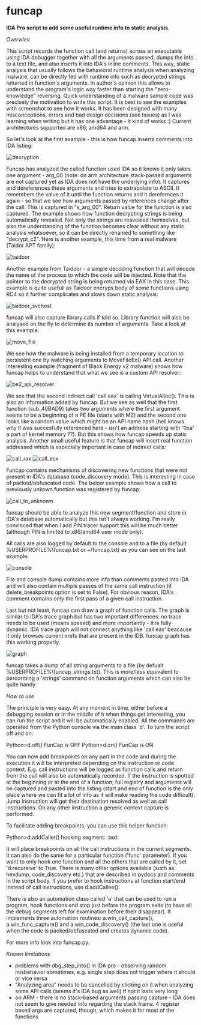 funcap
======

__IDA Pro script to add some useful runtime info to static analysis.__

_Overwiev_

This script records the function call (and returns) across an executable using IDA debugger together with all the arguments passed, dumps the info to a text file, and also inserts it into IDA's inline comments. This way, static analysis that  usually follows the behavioral runtime analysis when analyzing malware, can be directly fed with runtime info such as decrypted strings returned in function's arguments. In author's opinion this allows to understand the program's logic way faster than starting the "zero-knowledge" reversing. Quick understanding of a malware sample code was precisely the motivation to write this script. It is best to see the examples with screenshot to see how it works. It has been designed with many misconceptions, errors and bad design decisions (see Issues) as I was learning when writing but it has one advantage - it kind of works :) Current architectures supported are x86, amd64 and arm.

So let's look at the first example - this is how funcap inserts comments into IDA listing:

![decryption](img/decryption.png)

Funcap has analyzed the called function used IDA so it knows it only takes one argument - arg_00 (note: on arm architecture stack-passed arguments are not captured yet as IDA does not have the underlying info). It captures and dereferences these arguments and tries to extrapolate to ASCII. It remembers the value of it until the function returns and it derefernces it again - so that we see how arguments passed by references change after the call. This is captured in "s_arg_00". Return value for the function is also captured. The example shows how function decrypting strings is being automatically revealed. Not only the strings are reavealed themselves, but also the understanding of the function becomes clear without any static analysis whatsoever, so it can be directly renamed to something like "decrypt_c2". Here is another example, this time from a real malware (Taidor APT family):

![taidoor](img/taidoor.png)

Another example from Taidoor - a simple decoding function that will decode the name of the process to which the code will be injected. Note that the pointer to the decrypted string is being returned via EAX in this case. This example is quite usefull as Taidoor encryps body of some functions using RC4 so it further complicates and slows down static analysis:

![taidoor_svchost](img/taidoor_svchost.png)
  
funcap will also capture library calls if told so. Library function will also be analysed on the fly to determine its number of arguments. Take a look at this example:

![move_file](img/move_file.png)

We see how the malware is being installed from a temporary location to persistent one by watching arguments to MoveFileEx() API call. Another interesting example (fragment of Black Energy v2 malware) shows how funcap helps to understand that what we see is a custom API resolver:

![be2_api_resolver](img/be2_api_resolver.png)

We see that the second indirect call 'call eax' is calling VirtualAlloc(). This is also an information added by funcap. But we see as well that the first function (sub_40BAD9) takes two arguments where the first argument seems to be a beginning of a PE file (starts with MZ) and the second one looks like a random value which might be an API name hash (hell knows why it was succesfully referenced here - isn't an address starting with '0xa' a part of kernel memory ??). But this shows how funcap speeds up static analysis. Another small useful feature is that funcap will insert real function addressed which is especially important in case of indirect calls:

![call_rax](img/call_rax.png)
![call_ecx](img/call_ecx.png)

Funcap contains mechanisms of discovering new functions that were not present in IDA's database (code_discovery mode). This is interesting in case of packed/obfuscated code. The below example shows how a call to previously unkown function was registered by funcap:

![call_to_unknown](img/call_to_unknown.png)

funcap should be able to analyze this new segment/function and store in IDA's database automatically but this isn't always working. I'm really convinced that when I add PIN tracer support this will be much better (although PIN is limited to x86/amd64 user mode only).

All calls are also logged by default to the console and to a file (by default %USERPROFILE%\funcap.txt or ~/funcap.txt) as you can see on the last example:

![console](img/console.png)

File and console dump contains more info than comments pasted into IDA and will also contain multiple passes of the same call instruction (if delete_breakpoints option is set to False). For obvious reason, IDA's comment contains only the first pass of a given call instruction.

Last but not least, funcap can draw a graph of function calls. The graph is similar to IDA's trace graph but has two important differences: no trace needs to be used (means speeed) and more importantly - it is fully dynamic. IDA trace graph will not connect anything like 'call eax' beacause it only browses current xrefs that are present in the IDB. funcap graph has this working properly.

![graph](img/graph.png)

funcap takes a dump of all string arguments to a file (by defualt %USERPROFILE%\funcap_strings.txt). This is more/less equivalent to percorming a 'strings' command on function arguments which can also be quite handy.

_How to use_

The principle is very easy. At any moment in time, either before a debugging session or in the middle of it when things get interesting, you can run the script and it will be automatically enabled. All the commands are operated from the Python console via the main class 'd'. To turn the script off and on:

Python>d.off()
FunCap is OFF
Python>d.on()
FunCap is ON

You can now add breakpoints on any part in the code and during the execution it will be interpreted depending on the instruction or code context. E.g. call instructions will be logged as function calls and return from the call will also be automatically recorded. If the instruction is spotted at the beginning or at the end of a function, full registry and arguments will be captured and pasted into the listing (start and end of function is the only place where we can fit a lot of info as it will make reading the code difficult). Jump instruction will get their destination resolved as well as call instructions. On any other instruction a generic context capture is performed.

To facilitate adding breakpoints, you can use this helper function:

Python>d.addCaller()
hooking segment: .text

It will place breakpoints on all the call instructions in the current segments. It can also do the same for a particular function ('func' parameter). If you want to only hook one function and all the others that are called by it, set 'd.recursive' to True. There is many other options available (such as hexdump, code_discovery etc.) that are described in pydocs and comments in the script body. If you prefer to hook instructions at function start/end instead of call instructions, use d.addCallee().

There is also an automation class called 'a' that can be used to run a program, hook functions and stop just before the program exits (to have all the debug segments left for examination before their disappear). It implements three automation routines: a.win_call_capture(), a.win_func_capture() and a.win_code_discovery() (the last one is useful when the code is packed/obfuscated and creates dynamic code).

For more info look into funcap.py.

_Known limitations_
- problems with dbg_step_into() in IDA pro - observing random misbehavior sometimes, e.g. single step does not trigger where it should or vice versa
- "Analyzing area" needs to be cancelled by clicking on it when analyzing some API calls (seems it's IDA bug as well) if not it lasts very long
- on ARM - there is no stack-based arguments passing capture - IDA does not seem to give needed info regarding the stack frame. 4 register based args are captured, though, which makes it for most of the functions
